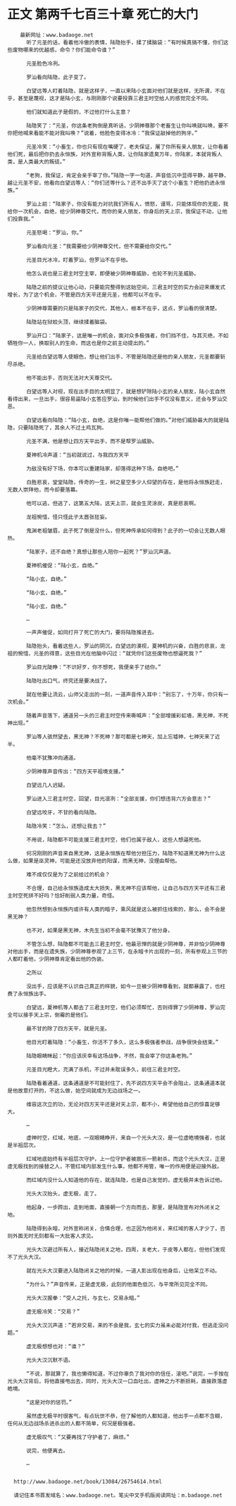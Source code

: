 # 正文 第两千七百三十章 死亡的大门
        最新网址：www.badaoge.net
          听了元圣的话，看着他冷傲的表情，陆隐抬手，揉了揉脑袋：“有时候真搞不懂，你们这些废物哪来的优越感，命令？你们能命令谁？”
      
          元圣脸色冷冽。
      
          罗汕看向陆隐，此子变了。
      
          白望远等人盯着陆隐，就是这样子，一直以来陆小玄面对他们就是这样，无所谓，不在乎，甚至是蔑视，这才是陆小玄，与刚刚那个说要投靠三君主时空给人的感觉完全不同。
      
          他们就知道此子是假的，不过他打什么主意？
      
          陆隐笑了：“元圣，你这条老狗倒是真听话，少阴神尊那个老畜生让你叫唤就叫唤，要不你把他喊来看能不能对我叫唤？”说着，他脸色变得冰冷：“我保证敲掉他的狗牙。”
      
          元圣冷笑：“小畜生，你也只有现在嘴硬了，老夫保证，屠了你所有亲人朋友，让你看着他们死，最后把你扔去永恒族，对外宣称背叛人类，让你陆家遗臭万年，你陆家，本就背叛人类，是人类最大的叛徒。”
      
          “老狗，我保证，肯定会亲手宰了你。”陆隐一字一句道，声音低沉中显得平静，越平静，越让元圣不安，他看向白望远等人：“你们还等什么？还不出手灭了这个小畜生？把他扔进永恒族。”
      
          罗汕上前：“陆家子，你没有能力对抗我们所有人，愤怒，谩骂，只能体现你的无能，我给你一次机会，自绝，给少阴神尊交代，而你的亲人朋友，你身后的天上宗，我保证不动，让他们投靠我。”
      
          元圣怒喝：“罗汕，你。”
      
          罗汕看向元圣：“我需要给少阴神尊交代，但不需要给你交代。”
      
          元圣目光冰冷，盯着罗汕，但罗汕不在乎他。
      
          他怎么说也是三君主时空主宰，即便被少阴神尊威胁，也轮不到元圣威胁。
      
          陆隐之前的提议让他心动，只要能完整得到这始空间，三君主时空的实力会迎来爆发式增长，为了这个机会，不管是四方天平还是元圣，他都可以不在乎。
      
          少阴神尊需要的只是陆家子的交代，其他人，根本不在乎，这点，罗汕看的很清楚。
      
          陆隐站在狱蛟头顶，继续揉着脑袋。
      
          罗汕开口：“陆家子，这是唯一的机会，面对众多极强者，你们挡不住，与其灭绝，不如牺牲你一人，换取别人的生命，而这也是你之前主动提出的。”
      
          元圣给白望远等人使眼色，想让他们出手，不管是陆隐还是他的亲人朋友，元圣都要斩尽杀绝。
      
          他不能出手，否则无法对大天尊交代。
      
          白望远等人对视，现在出手目的太明显了，就是想铲除陆小玄的亲人朋友，陆小玄自然看得出来，一旦出手，很容易逼陆小玄答应罗汕，到时候他们出手不仅没有意义，还会与罗汕交恶。
      
          白望远看向陆隐：“陆小玄，自绝，这是你唯一能帮他们做的。”对他们威胁最大的就是陆隐，只要陆隐死了，其余人不过土鸡瓦狗。
      
          元圣不满，他是想让四方天平出手，而不是帮罗汕威胁。
      
          夏神机冷声道：“当初就说过，与我四方天平
      
          为敌没有好下场，你本可以重建陆家，却落得这种下场，自绝吧。”
      
          白胜悲哀，堂堂陆隐，传奇的一生，树之星空多少人仰望的存在，是他将永恒族赶走，无数人崇拜他，而今却要落幕。
      
          他可以逃，但逃了，这第五大陆，这天上宗，就会生灵涂炭，真是悲哀啊。
      
          龙祖惋惜，怪只怪此子太嚣张狂妄。
      
          鬼渊老祖皱眉，此子死了倒是没什么，但死神传承如何得到？此子的一切会让无数人眼热。
      
          “陆家子，还不自绝？真想让那些人陪你一起死？”罗汕沉声道。
      
          夏神机催促：“陆小玄，自绝。”
      
          “陆小玄，自绝。”
      
          “陆小玄，自绝。”
      
          “陆小玄，自绝。”
      
          …
      
          一声声催促，如同打开了死亡的大门，要将陆隐推进去。
      
          陆隐抬头，看着这些人，罗汕的阴沉，白望远的漠视，夏神机的兴奋，白胜的悲哀，龙祖的惋惜，元圣的得意，这些目光在他脑中闪过：“就凭你们这些废物也想逼死我？”
      
          罗汕目光陡睁：“不识好歹，你不想死，我便亲手了结你。”
      
          陆隐吐出口气，终究还是要决战了。
      
          就在他要让流云，山师父走出的一刻，一道声音传入耳中：“别忘了，十万年，你只有一次机会。”
      
          随着声音落下，通道另一头的三君主时空传来嘶喊声：“全部增援彩虹墙，黑无神，不死神出现。”
      
          罗汕等人骇然望去，黑无神？不死神？那可都是七神天，加上忘墟神，七神天来了近半。
      
          他毫不犹豫冲向通道。
      
          少阴神尊声音传出：“四方天平祖境支援。”
      
          白望远几人迟疑。
      
          罗汕进入三君主时空，回望，目光凛冽：“全部支援，你们想违背六方会意志？”
      
          白望远咬牙，不甘的看向陆隐。
      
          陆隐冷笑：“怎么，还想让我去？”
      
          不用说，陆隐都不可能支援三君主时空，他们也属于敌人，这些人想逼死他。
      
          何况刚刚的声音来自黑无神，这是永恒族在帮他分担压力，陆隐不知道黑无神为什么这么做，如果是巫灵神，可能是还没放弃他的阳谋，而黑无神，没理由帮他。
      
          难不成仅仅是为了之前给过的机会？
      
          不合理，自己给永恒族造成太大损失，黑无神不应该帮他，让自己与四方天平还有三君主时空死拼不好吗？恰好削弱人类力量，奇怪。
      
          他忽然想到永恒族内或许有人类的暗子，乘风就是这么被抓住线索的，那么，会不会是黑无神？
      
          也不对，如果是黑无神，木先生当初不会毫不犹豫灭了他分身。
      
          不管怎么想，陆隐都不可能去三君主时空，他最忌惮的就是少阴神尊，并非怕少阴神尊对他出手，而是在遗失族，少阴神尊参观了上三节，在永暗卡片出现的一刻，所有参观上三节的人都盯着他，少阴神尊肯定看出他的伪装。
      
          之所以
      
          没出手，应该是不认识自己真正的样貌，如今一旦被少阴神尊看到，就都暴露了，也枉费了永恒族出手。
      
          白望远，夏神机等人都去了三君主时空，他们必须帮忙，否则得罪了少阴神尊，罗汕完全可以接手天上宗，倒霉的是他们。
      
          最不甘的除了四方天平，就是元圣。
      
          他目光盯着陆隐：“小畜生，你活不了多久，这么多极强者参战，战争很快会结束。”
      
          陆隐眼睛眯起：“你应该庆幸有这场战争，不然，我会宰了你这条老狗。”
      
          元圣目光瞪大，充满了杀机，不过并未耽误多久，前往三君主时空。
      
          陆隐看着通道，这条通道是不可能封住了，先不说四方天平会不会阻止，这条通道本就是他故意打开的，不这么做，始空间就成为无边战场之一。
      
          维容这次立的功，无论对四方天平还是对天上宗，都不小，希望他给自己的惊喜足够大。
      
          …
      
          虚神时空，红域，地底，一双眼睛睁开，来自一个光头大汉，是一位虚皓境强者，也就是半祖层次。
      
          红域地底始终有半祖层次守护，上一位守护者被宸乐一箭射杀，而这个光头大汉，正是虚无极找到的接替之人，不管红域内部发生什么事，他都不用管，唯一的作用便是迎接外敌。
      
          而红域内没什么人知道他的存在，就连陆隐，也是自己发觉的，虚无极并未告诉过他。
      
          光头大汉抬头，虚无极，走了。
      
          他起身，一步跨出，走到地面，直接朝一个方向而去，那里，是陆隐宣布对外闭关之地。
      
          陆隐得到永暗，对外宣称闭关，合情合理，也正因为他闭关，来红域的客人才少了，否则外面无时无刻都有一大批客人求见。
      
          光头大汉避过所有人，接近陆隐闭关之地，四周，关老大，于皮等人都在，但他们发现不了光头大汉。
      
          就在光头大汉要进入陆隐闭关之地的时候，一道人影出现在他身后，让他呆立不动。
      
          “为什么？”声音传来，正是虚无极，此刻的他面色低沉，与平常所见完全不同。
      
          光头大汉握拳：“受人之托，与玄七，交易永暗。”
      
          虚无极冷笑：“交易？”
      
          光头大汉沉声道：“若非交易，来的不会是我，玄七的实力虽未必能对付我，但逃走没问题。”
      
          虚无极想想也对：“谁？”
      
          光头大汉沉默不语。
      
          “不说，那就算了，我也懒得知道，不过你辜负了我对你的信任，滚吧。”说完，一手按在光头大汉背后，将他直接甩出去，同时，光头大汉一口血吐出，虚神之力不断损耗，直接跌落虚皓境。
      
          “这是对你的惩罚。”
      
          虽然虚无极平时很客气，有点玩世不恭，但了解他的人都知道，他出手一点都不含糊，任何从无边战场杀进杀出的人都不简单，何况是极强者。
      
          虚无极叹气：“又要再找了守护者了，麻烦。”
      
          说完，他便离去。
      
          …
      
      
      http://www.badaoge.net/book/13084/26754614.html
      
      请记住本书首发域名：www.badaoge.net。笔尖中文手机版阅读网址：m.badaoge.net